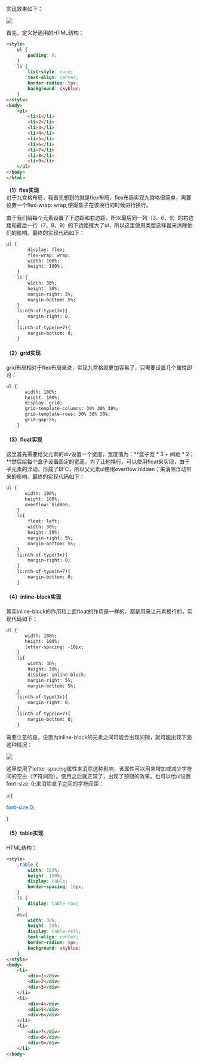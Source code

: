 实现效果如下：

![](https://cdn.nlark.com/yuque/0/2021/png/1500604/1633610665378-f963f052-32d2-4e58-aa8d-a9d351acd816.png?x-oss-process=image%2Fwatermark%2Ctype_d3F5LW1pY3JvaGVp%2Csize_24%2Ctext_5b6u5L-h5YWs5LyX5Y-377ya5YmN56uv5YWF55S15a6d%2Ccolor_FFFFFF%2Cshadow_50%2Ct_80%2Cg_se%2Cx_10%2Cy_10)

首先，定义好通用的HTML结构：

```html
<style>
    ul {
        padding: 0;
    }
    li {
        list-style: none;
        text-align: center;
        border-radius: 5px;
        background: skyblue;
    }
</style>
<body>
    <ul>
        <li>1</li>
        <li>2</li>
        <li>3</li>
        <li>4</li>
        <li>5</li>
        <li>6</li>
        <li>7</li>
        <li>8</li>
        <li>9</li>
    </ul>
</body>
</html>
```

**（1）flex实现**  
对于九宫格布局，我首先想到的就是flex布局，flex布局实现九宫格很简单，需要设置一个flex-wrap: wrap;使得盒子在该换行的时候进行换行。  
  
由于我们给每个元素设置了下边距和右边距，所以最后同一列（3、6、9）的右边距和最后一行（7、8、9）的下边距撑大了ul，所以这里使用类型选择器来消除他们的影响。最终的实现代码如下：  


<font style="color:rgb(38, 38, 38);background-color:rgb(245, 245, 245);">  
</font>

```html
ul {
        display: flex;
        flex-wrap: wrap;
        width: 100%;
        height: 100%；
    }
    li {
        width: 30%;
        height: 30%;
        margin-right: 5%;
        margin-bottom: 5%;
    }
    li:nth-of-type(3n){
        margin-right: 0;
    }
    li:nth-of-type(n+7){
        margin-bottom: 0;
    }
```

#### （2）grid实现
grid布局相对于flex布局来说，实现九宫格就更加容易了，只需要设置几个属性即可：

```html
ul {
       width: 100%;
       height: 100%;
       display: grid;
       grid-template-columns: 30% 30% 30%;
       grid-template-rows: 30% 30% 30%;
       grid-gap:5%;
    }
```

#### （3）float实现
这里首先需要给父元素的div设置一个宽度，宽度值为：**盒子宽 * 3 + 间距 * 2；**然后给每个盒子设置固定的宽高，为了让他换行，可以使用float来实现，由于子元素的浮动，形成了BFC，所以父元素ul使用overflow:hidden；来消除浮动带来的影响。最终的实现代码如下：

```html
ul {
       width: 100%;
       height: 100%;
       overflow: hidden;
    }
    li{
        float: left;
        width: 30%;
        height: 30%;
        margin-right: 5%;
        margin-bottom: 5%;
    }
    li:nth-of-type(3n){
        margin-right: 0;
    }
    li:nth-of-type(n+7){
        margin-bottom: 0;
    }
```

#### （4）inline-block实现
其实inline-block的作用和上面float的作用是一样的，都是用来让元素换行的，实现代码如下：

```html
ul {
       width: 100%;
       height: 100%;
       letter-spacing: -10px;
    }
    li{
        width: 30%;
        height: 30%;
        display: inline-block;
        margin-right: 5%;
        margin-bottom: 5%;
    }
    li:nth-of-type(3n){
        margin-right: 0;
    }
    li:nth-of-type(n+7){
        margin-bottom: 0;
    }
```

<font style="color:rgb(38, 38, 38);">需要注意的是，设置为inline-block的元素之间可能会出现间隙，就可能出现下面这种情况：</font><font style="color:rgb(38, 38, 38);">  
</font>

![](https://cdn.nlark.com/yuque/0/2021/png/1500604/1633612884193-e4637218-0459-4235-b090-f9ceb2c33c85.png?x-oss-process=image%2Fwatermark%2Ctype_d3F5LW1pY3JvaGVp%2Csize_14%2Ctext_5b6u5L-h5YWs5LyX5Y-377ya5YmN56uv5YWF55S15a6d%2Ccolor_FFFFFF%2Cshadow_50%2Ct_80%2Cg_se%2Cx_10%2Cy_10%2Fformat%2Cwebp)

<font style="color:rgb(38, 38, 38);">  
</font><font style="color:rgb(38, 38, 38);">这里使用了letter-spacing属性来消除这种影响，该属性可以用来增加或减少字符间的空白（字符间距）。使用之后就正常了，出现了预期的效果。也可以给ul设置font-size: 0;来消除盒子之间的字符间距：</font>

<font style="color:rgb(34, 134, 58);background-color:rgb(250, 250, 250);">ul</font><font style="color:rgb(38, 38, 38);background-color:rgb(250, 250, 250);">{</font>

<font style="color:rgb(0, 92, 197);background-color:rgb(250, 250, 250);">font-size</font><font style="color:rgb(38, 38, 38);background-color:rgb(250, 250, 250);">:</font><font style="color:rgb(0, 92, 197);background-color:rgb(250, 250, 250);">0</font><font style="color:rgb(38, 38, 38);background-color:rgb(250, 250, 250);">;</font>

<font style="color:rgb(38, 38, 38);background-color:rgb(250, 250, 250);">}</font>

#### <font style="color:rgb(38, 38, 38);">（5）table实现</font>
<font style="color:rgb(38, 38, 38);">HTML结构：</font>

```html
<style>
    .table {
        width: 100%;
        height: 100%;
        display: table;
        border-spacing: 10px;
    }
    li {
        display: table-row;
    }
    div{
        width: 30%;
        height: 30%;
        display: table-cell;
        text-align: center;
        border-radius: 5px;
        background: skyblue;
    }
</style>
<body>
    <li>
        <div>1</div>
        <div>2</div>
        <div>3</div>
    </li>
    <li>
        <div>4</div>
        <div>5</div>
        <div>6</div>
    </li>
    <li>
        <div>7</div>
        <div>8</div>
        <div>9</div>
    </li>
</body>
```

